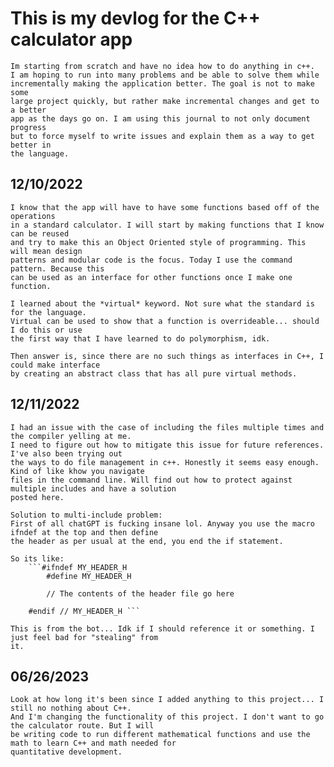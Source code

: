 # This is my devlog for the C++ calculator app

    Im starting from scratch and have no idea how to do anything in c++.
    I am hoping to run into many problems and be able to solve them while 
    incrementally making the application better. The goal is not to make some 
    large project quickly, but rather make incremental changes and get to a better
    app as the days go on. I am using this journal to not only document progress
    but to force myself to write issues and explain them as a way to get better in
    the language. 

## 12/10/2022

    I know that the app will have to have some functions based off of the operations 
    in a standard calculator. I will start by making functions that I know can be reused
    and try to make this an Object Oriented style of programming. This will mean design
    patterns and modular code is the focus. Today I use the command pattern. Because this 
    can be used as an interface for other functions once I make one function. 

    I learned about the *virtual* keyword. Not sure what the standard is for the language.
    Virtual can be used to show that a function is overrideable... should I do this or use 
    the first way that I have learned to do polymorphism, idk.

    Then answer is, since there are no such things as interfaces in C++, I could make interface
    by creating an abstract class that has all pure virtual methods.

## 12/11/2022
    I had an issue with the case of including the files multiple times and the compiler yelling at me. 
    I need to figure out how to mitigate this issue for future references. I've also been trying out 
    the ways to do file management in c++. Honestly it seems easy enough. Kind of like khow you navigate
    files in the command line. Will find out how to protect against multiple includes and have a solution
    posted here.

    Solution to multi-include problem:
    First of all chatGPT is fucking insane lol. Anyway you use the macro ifndef at the top and then define
    the header as per usual at the end, you end the if statement. 

    So its like:
        ```#ifndef MY_HEADER_H
            #define MY_HEADER_H

            // The contents of the header file go here

        #endif // MY_HEADER_H ```
    
    This is from the bot... Idk if I should reference it or something. I just feel bad for "stealing" from 
    it.

## 06/26/2023
    Look at how long it's been since I added anything to this project... I still no nothing about C++. 
    And I'm changing the functionality of this project. I don't want to go the calculator route. But I will
    be writing code to run different mathematical functions and use the math to learn C++ and math needed for
    quantitative development. 
